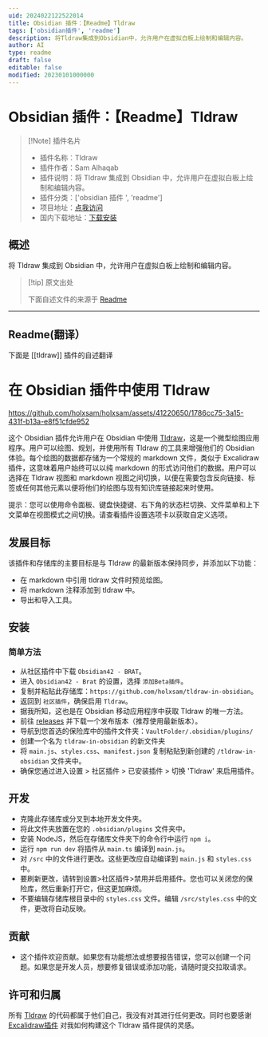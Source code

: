```yaml
---
uid: 2024022122522014
title: Obsidian 插件：【Readme】Tldraw
tags: ['obsidian插件', 'readme']
description: 将Tldraw集成到Obsidian中，允许用户在虚拟白板上绘制和编辑内容。
author: AI
type: readme
draft: false
editable: false
modified: 20230101000000
---
```


# Obsidian 插件：【Readme】Tldraw

> [!Note] 插件名片
> - 插件名称：Tldraw
> - 插件作者：Sam Alhaqab
> - 插件说明：将 Tldraw 集成到 Obsidian 中，允许用户在虚拟白板上绘制和编辑内容。
> - 插件分类：['obsidian 插件 ', 'readme']
> - 项目地址：[点我访问](https://github.com/holxsam/tldraw-in-obsidian)
> - 国内下载地址：[下载安装](https://pkmer.cn/products/plugin/pluginMarket/?tldraw)

## 概述

将 Tldraw 集成到 Obsidian 中，允许用户在虚拟白板上绘制和编辑内容。

> [!tip] 原文出处
>
>下面自述文件的来源于 [Readme](https://ghproxy.net/https://raw.githubusercontent.com/holxsam/tldraw-in-obsidian/main/README.md)
>

---

## Readme(翻译）

下面是 [[tldraw]] 插件的自述翻译

# 在 Obsidian 插件中使用 Tldraw

<https://github.com/holxsam/holxsam/assets/41220650/1786cc75-3a15-431f-b13a-e8f51cfde952>

这个 Obsidian 插件允许用户在 Obsidian 中使用 [Tldraw](www.tldraw.com)，这是一个微型绘图应用程序。用户可以绘图、规划，并使用所有 Tldraw 的工具来增强他们的 Obsidian 体验。每个绘图的数据都存储为一个常规的 markdown 文件，类似于 Excalidraw 插件，这意味着用户始终可以以纯 markdown 的形式访问他们的数据。用户可以选择在 Tldraw 视图和 markdown 视图之间切换，以便在需要包含反向链接、标签或任何其他元素以便将他们的绘图与现有知识库链接起来时使用。

提示：您可以使用命令面板、键盘快捷键、右下角的状态栏切换、文件菜单和上下文菜单在视图模式之间切换。请查看插件设置选项卡以获取自定义选项。

## 发展目标

该插件和存储库的主要目标是与 Tldraw 的最新版本保持同步，并添加以下功能：

- 在 markdown 中引用 tldraw 文件时预览绘图。
- 将 markdown 注释添加到 tldraw 中。
- 导出和导入工具。

## 安装

### 简单方法

- 从社区插件中下载 `Obsidian42 - BRAT`。
- 进入 `Obsidian42 - Brat` 的设置，选择 `添加Beta插件`。
- 复制并粘贴此存储库：`https://github.com/holxsam/tldraw-in-obsidian`。
- 返回到 `社区插件`，确保启用 `Tldraw`。
- 据我所知，这也是在 Obsidian 移动应用程序中获取 Tldraw 的唯一方法。
- 前往 [releases](https://github.com/holxsam/tldraw-in-obsidian/releases) 并下载一个发布版本（推荐使用最新版本）。
- 导航到您首选的保险库中的插件文件夹：`VaultFolder/.obsidian/plugins/`
- 创建一个名为 `tldraw-in-obsidian` 的新文件夹
- 将 `main.js`、`styles.css`、`manifest.json` 复制粘贴到新创建的 `/tldraw-in-obsidian` 文件夹中。
- 确保您通过进入设置 > 社区插件 > 已安装插件 > 切换 'Tldraw' 来启用插件。

## 开发

- 克隆此存储库或分叉到本地开发文件夹。
- 将此文件夹放置在您的 `.obsidian/plugins` 文件夹中。
- 安装 NodeJS，然后在存储库文件夹下的命令行中运行 `npm i`。
- 运行 `npm run dev` 将插件从 `main.ts` 编译到 `main.js`。
- 对 `/src` 中的文件进行更改。这些更改应自动编译到 `main.js` 和 `styles.css` 中。
- 要刷新更改，请转到设置>社区插件>禁用并启用插件。您也可以关闭您的保险库，然后重新打开它，但这更加麻烦。
- 不要编辑存储库根目录中的 `styles.css` 文件。编辑 `/src/styles.css` 中的文件，更改将自动反映。

## 贡献

- 这个插件欢迎贡献。如果您有功能想法或想要报告错误，您可以创建一个问题。如果您是开发人员，想要修复错误或添加功能，请随时提交拉取请求。

## 许可和归属

所有 [Tldraw](https://github.com/tldraw/tldraw) 的代码都属于他们自己，我没有对其进行任何更改。同时也要感谢 [Excalidraw插件](https://github.com/zsviczian/obsidian-excalidraw-plugin) 对我如何构建这个 Tldraw 插件提供的灵感。

